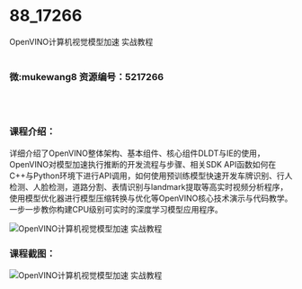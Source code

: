 # 88_17266
OpenVINO计算机视觉模型加速 实战教程
<br/></br>
<h3>微:mukewang8 资源编号：5217266</h3>
<br/></br>
<h3>课程介绍：</h3>
<p>详细介绍了<a title="查看与 OpenVINO 相关的文章" target="_blank">OpenVINO</a>整体架构、基本组件、核心组件DLDT与IE的使用，<a title="查看与 OpenVINO 相关的文章" target="_blank">OpenVINO</a>对模型加速执行推断的开发流程与步骤、相关SDK API函数如何在C++与Python环境下进行API调用，如何使用预训练模型快速开发车牌识别、行人检测、人脸检测，道路分割、表情识别与landmark提取等高实时视频分析程序，使用模型优化器进行模型压缩转换与优化等OpenVINO核心技术演示与代码教学。一步一步教你构建CPU级别可实时的深度学习模型应用程序。</p>
<p><img src="https://www.ko996.com/wp-content/uploads/img/2020/12/1-131-300x211.png" alt="OpenVINO计算机视觉模型加速 实战教程"></p>
<div class="info-desc">
<h3>课程截图：</h3>
<p><img src="https://www.ko996.com/wp-content/uploads/img/2020/12/2-123.png" alt="OpenVINO计算机视觉模型加速 实战教程"></p>


			
</div>
